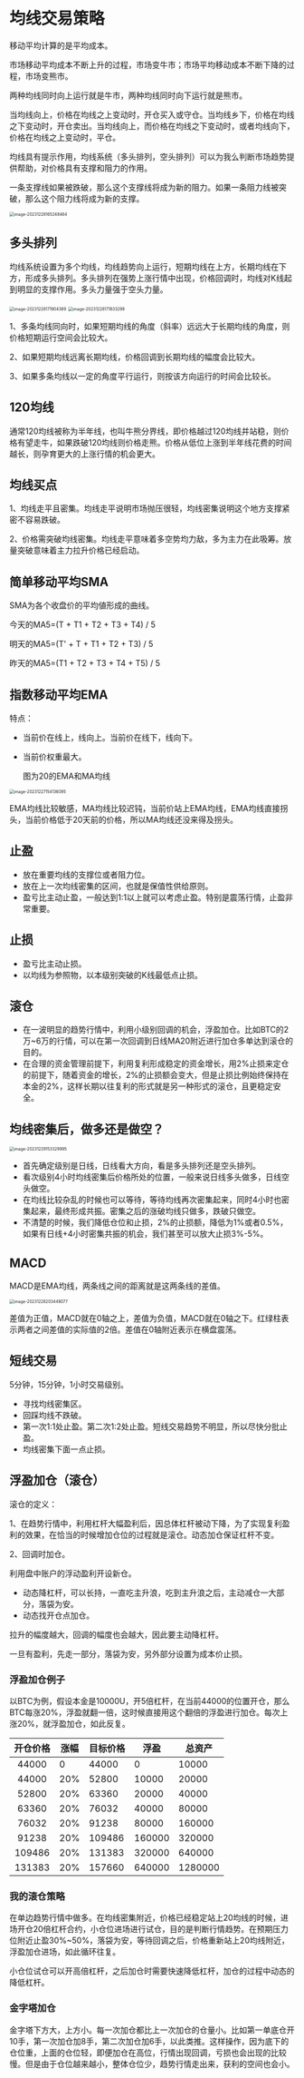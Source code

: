 # 均线交易策略

移动平均计算的是平均成本。

市场移动平均成本不断上升的过程，市场变牛市；市场平均移动成本不断下降的过程，市场变熊市。

两种均线同时向上运行就是牛市，两种均线同时向下运行就是熊市。

当均线向上，价格在均线之上变动时，开仓买入或守仓。当均线乡下，价格在均线之下变动时，开仓卖出。当均线向上，而价格在均线之下变动时，或者均线向下，价格在均线之上变动时，平仓。

均线具有提示作用，均线系统（多头排列，空头排列）可以为我么判断市场趋势提供帮助，对价格具有支撑和阻力的作用。

一条支撑线如果被跌破，那么这个支撑线将成为新的阻力。如果一条阻力线被突破，那么这个阻力线将成为新的支撑。

<img src="/Users/zhangxuan/Library/Application Support/typora-user-images/image-20231228165248464.png" alt="image-20231228165248464" style="zoom:50%;" />

## 多头排列

均线系统设置为多个均线，均线趋势向上运行，短期均线在上方，长期均线在下方，形成多头排列。多头排列在强势上涨行情中出现，价格回调时，均线对K线起到明显的支撑作用。多头力量强于空头力量。

<img src="/Users/zhangxuan/Library/Application Support/typora-user-images/image-20231228171904389.png" alt="image-20231228171904389" style="zoom:50%;" />

<img src="/Users/zhangxuan/Library/Application Support/typora-user-images/image-20231228171833299.png" alt="image-20231228171833299" style="zoom:50%;" />

1、多条均线同向时，如果短期均线的角度（斜率）远远大于长期均线的角度，则价格短期运行空间会比较大。

2、如果短期均线远离长期均线，价格回调到长期均线的幅度会比较大。

3、如果多条均线以一定的角度平行运行，则按该方向运行的时间会比较长。

## 120均线

通常120均线被称为半年线，也叫牛熊分界线，即价格越过120均线并站稳，则价格有望走牛，如果跌破120均线则价格走熊。价格从低位上涨到半年线花费的时间越长，则孕育更大的上涨行情的机会更大。

## 均线买点

1、均线走平且密集。均线走平说明市场抛压很轻，均线密集说明这个地方支撑紧密不容易跌破。

2、价格需突破均线密集。均线走平意味着多空势均力敌，多为主力在此吸筹。放量突破意味着主力拉升价格已经启动。

## 简单移动平均SMA

SMA为各个收盘价的平均値形成的曲线。

今天的MA5=(T + T1 + T2 + T3 + T4) / 5

明天的MA5=(T' + T + T1 + T2 + T3) / 5

昨天的MA5=(T1 + T2 + T3 + T4 + T5) / 5

## 指数移动平均EMA

特点：

+ 当前价在线上，线向上。当前价在线下，线向下。

+ 当前价权重最大。

  图为20的EMA和MA均线

<img src="https://p.ipic.vip/euzbb6.png" alt="image-20231227154136095" style="zoom:50%;" />

EMA均线比较敏感，MA均线比较迟钝，当前价站上EMA均线，EMA均线直接拐头，当前价格低于20天前的价格，所以MA均线还没来得及拐头。

## 止盈

+ 放在重要均线的支撑位或者阻力位。
+ 放在上一次均线密集的区间，也就是保值性供给原则。
+ 盈亏比主动止盈，一般达到1:1以上就可以考虑止盈。特别是震荡行情，止盈非常重要。

## 止损

+ 盈亏比主动止损。
+ 以均线为参照物，以本级别突破的K线最低点止损。

## 滚仓

+ 在一波明显的趋势行情中，利用小级别回调的机会，浮盈加仓。比如BTC的2万~6万的行情，可以在第一次回调到日线MA20附近进行加仓多单达到滚仓的目的。
+ 在合理的资金管理前提下，利用复利形成稳定的资金增长，用2%止损来定仓的前提下，随着资金的增长，2%的止损额会变大，但是止损比例始终保持在本金的2%，这样长期以往复利的形式就是另一种形式的滚仓，且更稳定安全。

## 均线密集后，做多还是做空？

<img src="/Users/zhangxuan/Library/Application Support/typora-user-images/image-20231229153329995.png" alt="image-20231229153329995" style="zoom:50%;" />

+ 首先确定级别是日线，日线看大方向，看是多头排列还是空头排列。
+ 看次级别4小时均线密集后价格所处的位置，一般来说日线多头做多，日线空头做空。
+ 在均线比较杂乱的时候也可以等待，等待均线再次密集起来，同时4小时也密集起来，最终形成共振。密集之后的涨破均线只做多，跌破只做空。
+ 不清楚的时候，我们降低仓位和止损，2%的止损额，降低为1%或者0.5%，如果有日线+4小时密集共振的机会，我们甚至可以放大止损3%-5%。

## MACD

MACD是EMA均线，两条线之间的距离就是这两条线的差值。

<img src="/Users/zhangxuan/Library/Application Support/typora-user-images/image-20231228203449077.png" alt="image-20231228203449077" style="zoom:50%;" />

差值为正值，MACD就在0轴之上，差值为负值，MACD就在0轴之下。红绿柱表示两者之间差值的实际值的2倍。差值在0轴附近表示在横盘震荡。

## 短线交易

5分钟，15分钟，1小时交易级别。

+ 寻找均线密集区。
+ 回踩均线不跌破。
+ 第一次1:1处止盈。第二次1:2处止盈。短线交易趋势不明显，所以尽快分批止盈。
+ 均线密集下面一点止损。

## 浮盈加仓（滚仓）

滚仓的定义：

1、在趋势行情中，利用杠杆大幅盈利后，因总体杠杆被动下降，为了实现复利盈利的效果，在恰当的时候增加仓位的过程就是滚仓。动态加仓保证杠杆不变。

2、回调时加仓。

利用盘中账户的浮动盈利开设新仓。

+ 动态降杠杆，可以长持，一直吃主升浪，吃到主升浪之后，主动减仓一大部分，落袋为安。
+ 动态找开仓点加仓。

拉升的幅度越大，回调的幅度也会越大，因此要主动降杠杆。

一旦有盈利，先走一部分，落袋为安，另外部分设置为成本价止损。

### 浮盈加仓例子

以BTC为例，假设本金是10000U，开5倍杠杆，在当前44000的位置开仓，那么BTC每涨20%，浮盈就翻一倍，这时候直接用这个翻倍的浮盈进行加仓。每次上涨20%，就浮盈加仓，如此反复。

| 开仓价格 | 涨幅 | 目标价格 | 浮盈   | 总资产  |
| :------: | ---- | -------- | ------ | ------- |
|  44000   | 0    | 44000    | 0      | 10000   |
|  44000   | 20%  | 52800    | 10000  | 20000   |
|  52800   | 20%  | 63360    | 20000  | 40000   |
|  63360   | 20%  | 76032    | 40000  | 80000   |
|  76032   | 20%  | 91238    | 80000  | 160000  |
|  91238   | 20%  | 109486   | 160000 | 320000  |
|  109486  | 20%  | 131383   | 320000 | 640000  |
|  131383  | 20%  | 157660   | 640000 | 1280000 |

### 我的滚仓策略

在单边趋势行情中做多。在均线密集附近，价格已经稳定站上20均线的时候，进场开仓20倍杠杆合约，小仓位进场进行试仓，目的是判断行情趋势。在预期压力位附近止盈30%~50%，落袋为安，等待回调之后，价格重新站上20均线附近，浮盈加仓进场，如此循环往复。

小仓位试仓可以开高倍杠杆，之后加仓时需要快速降低杠杆，加仓的过程中动态的降低杠杆。

### 金字塔加仓

金字塔下方大，上方小。每一次加仓都比上一次加仓的仓量小。比如第一单底仓开10手，第一次加仓加8手，第二次加仓加6手，以此类推。这样操作，因为底下的仓位重，上面的仓位轻，即便加仓在高位，行情出现回调，亏损也会出现的比较慢。但是由于仓位越来越小，整体仓位少，趋势行情走出来，获利的空间也会小。

